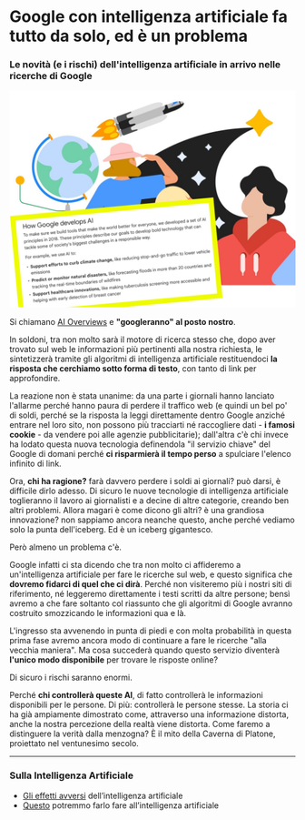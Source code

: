 # Google con intelligenza artificiale fa tutto da solo, ed è un problema

### Le novità (e i rischi) dell'intelligenza artificiale in arrivo nelle ricerche di Google

![le AI Overviews di Google](/img/google-ai-overviews.jpeg)

Si chiamano [AI Overviews](https://support.google.com/websearch/answer/14901683) e **"googleranno" al posto nostro**.

In soldoni, tra non molto sarà il motore di ricerca stesso che, dopo aver trovato sul web le informazioni più pertinenti alla nostra richiesta, le sintetizzerà tramite gli algoritmi di intelligenza artificiale restituendoci **la risposta che cerchiamo sotto forma di testo**, con tanto di link per approfondire.

La reazione non è stata unanime: da una parte i giornali hanno lanciato l'allarme perché hanno paura di perdere il traffico web (e quindi un bel po' di soldi, perché se la risposta la leggi direttamente dentro Google anziché entrare nel loro sito, non possono più tracciarti né raccogliere dati - **i famosi cookie** - da vendere poi alle agenzie pubblicitarie); dall'altra c'è chi invece ha lodato questa nuova tecnologia definendola "il servizio chiave" del Google di domani perché **ci risparmierà il tempo perso** a spulciare l'elenco infinito di link.

Ora, **chi ha ragione?** farà davvero perdere i soldi ai giornali? può darsi, è difficile dirlo adesso. Di sicuro le nuove tecnologie di intelligenza artificiale toglieranno il lavoro ai giornalisti e a decine di altre categorie, creando ben altri problemi. Allora magari è come dicono gli altri? è una grandiosa innovazione? non sappiamo ancora neanche questo, anche perché vediamo solo la punta dell'iceberg. Ed è un iceberg gigantesco.

Però almeno un problema c'è.

Google infatti ci sta dicendo che tra non molto ci affideremo a un'intelligenza artificiale per fare le ricerche sul web, e questo significa che **dovremo fidarci di quel che ci dirà**. Perché non visiteremo più i nostri siti di riferimento, né leggeremo direttamente i testi scritti da altre persone; bensì avremo a che fare soltanto col riassunto che gli algoritmi di Google avranno costruito smozzicando le informazioni qua e là.

L'ingresso sta avvenendo in punta di piedi e con molta probabilità in questa prima fase avremo ancora modo di continuare a fare le ricerche "alla vecchia maniera". Ma cosa succederà quando questo servizio diventerà **l'unico modo disponibile** per trovare le risposte online?

Di sicuro i rischi saranno enormi.

Perché **chi controllerà queste AI**, di fatto controllerà le informazioni disponibili per le persone. Di più: controllerà le persone stesse. La storia ci ha già ampiamente dimostrato come, attraverso una informazione distorta, anche la nostra percezione della realtà viene distorta. Come faremo a distinguere la verità dalla menzogna? È il mito della Caverna di Platone, proiettato nel ventunesimo secolo.

---

### Sulla Intelligenza Artificiale
- [Gli effetti avversi](/articles/2024-06-14-imperativo-tecnologico.html) dell’intelligenza artificiale
- [Questo](/articles/2023-10-09-fallo-fare-alla-ai.html) potremmo farlo fare all’intelligenza artificiale